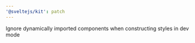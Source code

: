 ```yaml
---
'@sveltejs/kit': patch
---
```


Ignore dynamically imported components when constructing styles in dev mode
